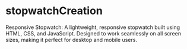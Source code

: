 # stopwatchCreation
 Responsive Stopwatch: A lightweight, responsive stopwatch built using HTML, CSS, and JavaScript. Designed to work seamlessly on all screen sizes, making it perfect for desktop and mobile users.
